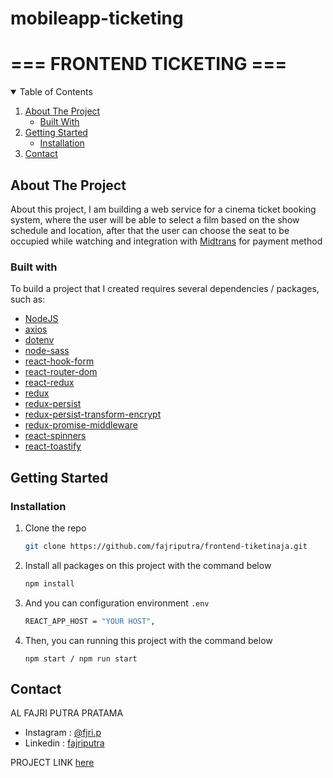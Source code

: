 # mobileapp-ticketing
<!-- TITTLE -->
<h1> === FRONTEND TICKETING === </h1>


<!-- TABLE OF CONTENTS -->
<details open="open">
  <summary>Table of Contents</summary>
  <ol>
    <li>
      <a href="#about-the-project">About The Project</a>
      <ul>
        <li><a href="#built-with">Built With</a></li>
      </ul>
    </li>
    <li>
      <a href="#getting-started">Getting Started</a>
      <ul>
        <li><a href="#installation">Installation</a></li>
      </ul>
    </li>
    <li><a href="#contact">Contact</a></li>
  </ol>
</details>



<!-- ABOUT THE PROJECT -->
## About The Project

About this project, I am building a web service for a cinema ticket booking system, 
where the user will be able to select a film based on the show schedule and location, 
after that the user can choose the seat to be occupied while watching and integration with [Midtrans](https://midtrans.com) for payment method 


### Built with

To build a project that I created requires several dependencies / packages, such as:
* [NodeJS](https://nodejs.org)
* [axios](https://www.npmjs.com/package/axios)
* [dotenv](https://www.npmjs.com/package/dotenv)
* [node-sass](https://www.npmjs.com/package/node-sass)
* [react-hook-form](https://www.npmjs.com/react-hook-form)
* [react-router-dom](https://www.npmjs.com/package/react-router-dom)
* [react-redux](https://www.npmjs.com/package/react-redux)
* [redux](https://www.npmjs.com/package/redux)
* [redux-persist](https://www.npmjs.com/package/redux-persist)
* [redux-persist-transform-encrypt](https://www.npmjs.com/package/redux-persist-transform-encrypt)
* [redux-promise-middleware](https://www.npmjs.com/package/redux-promise-middleware)
* [react-spinners](https://www.npmjs.com/package/react-spinners)
* [react-toastify](https://www.npmjs.com/package/react-toastify)

## Getting Started

### Installation

1. Clone the repo
   ```sh
   git clone https://github.com/fajriputra/frontend-tiketinaja.git
   ```
2. Install all packages on this project with the command below 
   ```sh
   npm install
   ```
3. And you can configuration environment `.env`
   ```sh
   REACT_APP_HOST = "YOUR HOST",
   ```
5. Then, you can running this project with the command below 
   ```
   npm start / npm run start
   ```
   
<!-- CONTACT -->
## Contact

AL FAJRI PUTRA PRATAMA 
- Instagram : [@fjri.p](https://instagram.com/fjri.p)
- Linkedin : [fajriputra](https://www.linkedin.com/in/fajriputra)

PROJECT LINK [here](https://ticketingapp.netlify.app/)
